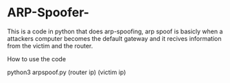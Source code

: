 # ARP-Spoofer-

This is a code in python that does arp-spoofing, arp spoof is basicly when a attackers computer becomes the default gateway and it recives information from the victim and the router.

How to use the code 

python3 arpspoof.py (router ip) (victim ip) 

